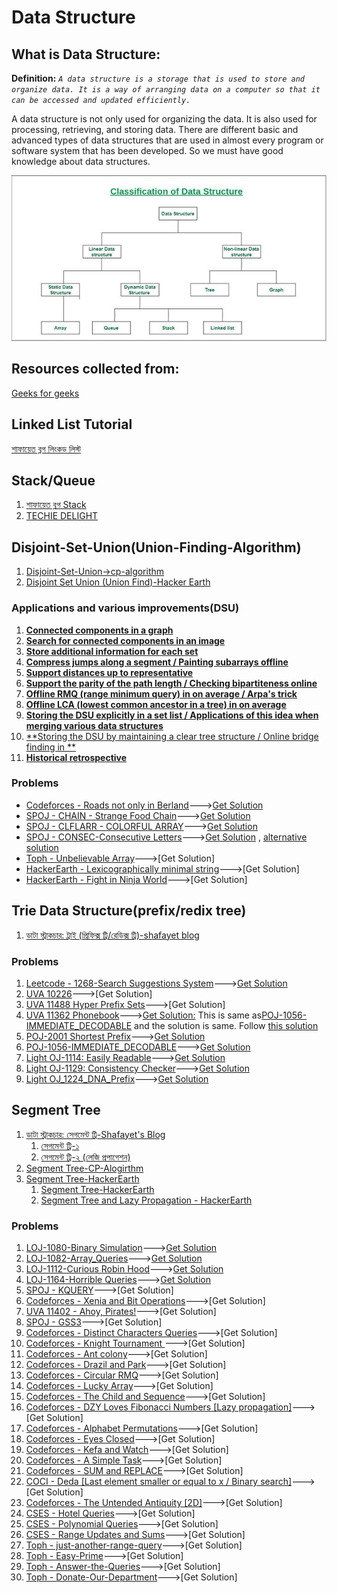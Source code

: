 # Data Structure
## What is Data Structure:
**Definition:**
*`A data structure is a storage that is used to store and organize data. It is a way of arranging data on a computer so that it can be accessed and updated efficiently.`*

A data structure is not only used for organizing the data. It is also used for processing, retrieving, and storing data. There are different basic and advanced types of data structures that are used in almost every program or software system that has been developed. So we must have good knowledge about data structures. 


![classification of data structure](https://github.com/alaminkawsar/Data-Structure-and-Algorithm/blob/main/Data%20Structure/resources/ClassificationofDataStructure.jpg)






## Resources collected from:
[Geeks for geeks](https://www.geeksforgeeks.org/data-structures)


## Linked List Tutorial
[শাফায়েত ব্লগ লিংকড লিস্ট](http://www.shafaetsplanet.com/?p=2689)


## Stack/Queue
1. [শাফায়েত ব্লগ Stack](http://www.shafaetsplanet.com/?p=2342)
2. [TECHIE DELIGHT](https://www.techiedelight.com/stack-implementation-in-cpp/)

## Disjoint-Set-Union(Union-Finding-Algorithm)
1. [Disjoint-Set-Union->cp-algorithm](https://cp-algorithms.com/data_structures/disjoint_set_union.html#union-by-size-rank)
2. [Disjoint Set Union (Union Find)-Hacker Earth](https://www.hackerearth.com/practice/notes/disjoint-set-union-union-find/)


### Applications and various improvements(DSU)
1. [**Connected components in a graph**](https://cp-algorithms.com/data_structures/disjoint_set_union.html#connected-components-in-a-graph)
2. [**Search for connected components in an image**](https://cp-algorithms.com/data_structures/disjoint_set_union.html#search-for-connected-components-in-an-image)
3. [**Store additional information for each set**](https://cp-algorithms.com/data_structures/disjoint_set_union.html#store-additional-information-for-each-set)
4. [**Compress jumps along a segment / Painting subarrays offline**](https://cp-algorithms.com/data_structures/disjoint_set_union.html#compress-jumps-along-a-segment-painting-subarrays-offline)
5. [**Support distances up to representative**](https://cp-algorithms.com/data_structures/disjoint_set_union.html#support-distances-up-to-representative)
6. [**Support the parity of the path length / Checking bipartiteness online**](https://cp-algorithms.com/data_structures/disjoint_set_union.html#support-the-parity-of-the-path-length-checking-bipartiteness-online)
7. [**Offline RMQ (range minimum query) in  on average / Arpa's trick**](https://cp-algorithms.com/data_structures/disjoint_set_union.html#arpa)
8. [**Offline LCA (lowest common ancestor in a tree) in  on average**](https://cp-algorithms.com/data_structures/disjoint_set_union.html#offline-lca-lowest-common-ancestor-in-a-tree-in-oalphan-on-average)
9. [**Storing the DSU explicitly in a set list / Applications of this idea when merging various data structures**](https://cp-algorithms.com/data_structures/disjoint_set_union.html#storing-the-dsu-explicitly-in-a-set-list-applications-of-this-idea-when-merging-various-data-structures)
10. [**Storing the DSU by maintaining a clear tree structure / Online bridge finding in **](https://cp-algorithms.com/data_structures/disjoint_set_union.html#storing-the-dsu-by-maintaining-a-clear-tree-structure-online-bridge-finding-in-oalphan-on-average)
11. [**Historical retrospective**](https://cp-algorithms.com/data_structures/disjoint_set_union.html#historical-retrospective)

### Problems
- [Codeforces - Roads not only in Berland](https://codeforces.com/contest/25/problem/D)--->[Get Solution](https://github.com/alaminkawsar/Data-Structure-and-Algorithm/blob/main/Data%20Structure/Union-Finding(Disjoint-Set)/Problems/1_cf_25_D.cpp)
- [SPOJ - CHAIN - Strange Food Chain](https://www.spoj.com/problems/CHAIN/)--->[Get Solution](https://github.com/alaminkawsar/Data-Structure-and-Algorithm/blob/main/Data%20Structure/Union-Finding(Disjoint-Set)/Problems/2_spoj_chain.cpp)
- [SPOJ - CLFLARR - COLORFUL ARRAY](https://www.spoj.com/problems/CLFLARR/)--->[Get Solution](https://github.com/alaminkawsar/Data-Structure-and-Algorithm/blob/main/Data%20Structure/Union-Finding(Disjoint-Set)/Problems/3_spoj_CLFLARR.cpp)
- [SPOJ - CONSEC-Consecutive Letters](https://www.spoj.com/problems/CONSEC/)--->[Get Solution](https://github.com/alaminkawsar/Data-Structure-and-Algorithm/blob/main/Data%20Structure/Union-Finding(Disjoint-Set)/Problems/4_spoj_CONSEC.cpp) , [alternative solution](http://en.shafaetsplanet.com/problem-solving-consecutive-letters-mist-inter-university-contest-2019)
- [Toph - Unbelievable Array](https://toph.co/p/unbelievable-array)--->[Get Solution]
- [HackerEarth - Lexicographically minimal string](https://www.hackerearth.com/practice/data-structures/disjoint-data-strutures/basics-of-disjoint-data-structures/practice-problems/algorithm/lexicographically-minimal-string-6edc1406/description/)--->[Get Solution]
- [HackerEarth - Fight in Ninja World](https://www.hackerearth.com/practice/algorithms/graphs/breadth-first-search/practice-problems/algorithm/containers-of-choclates-1/)--->[Get Solution]


## Trie Data Structure(prefix/redix tree)
1. [ডাটা স্ট্রাকচার: ট্রাই (প্রিফিক্স ট্রি/রেডিক্স ট্রি)-shafayet blog](http://www.shafaetsplanet.com/?p=1679)

### Problems
1. [Leetcode - 1268-Search Suggestions System](https://leetcode.com/problems/search-suggestions-system/)--->[Get Solution](https://github.com/alaminkawsar/Data-Structure-and-Algorithm/blob/main/Data%20Structure/Trie_Redix_tree_prefix_tree/Problems/1_1268_Search_Suggestions_System.cpp)
2. [UVA 10226](http://uva.onlinejudge.org/external/102/10226.html)--->[Get Solution]
3. [UVA 11488 Hyper Prefix Sets](http://uva.onlinejudge.org/external/114/11488.html)--->[Get Solution]
4. [UVA 11362 Phonebook](http://uva.onlinejudge.org/external/113/11362.html)--->[Get Solution:]() This is same as[POJ-1056-IMMEDIATE_DECODABLE](http://poj.org/problem?id=1056) and the solution is same. Follow [this solution](https://github.com/alaminkawsar/Data-Structure-and-Algorithm/blob/main/Data%20Structure/Trie_Redix_tree_prefix_tree/Problems/2_IMMEDIATE_DECODABILITY.cpp)
5. [POJ-2001 Shortest Prefix](http://poj.org/problem?id=2001)--->[Get Solution](https://github.com/alaminkawsar/Data-Structure-and-Algorithm/blob/main/Data%20Structure/Trie_Redix_tree_prefix_tree/Problems/3_Shortest_Prefixes.cpp)
6. [POJ-1056-IMMEDIATE_DECODABLE](http://poj.org/problem?id=1056)--->[Get Solution](https://github.com/alaminkawsar/Data-Structure-and-Algorithm/blob/main/Data%20Structure/Trie_Redix_tree_prefix_tree/Problems/2_IMMEDIATE_DECODABILITY.cpp)
7. [Light OJ-1114: Easily Readable](https://lightoj.com/problem/easily-readable)--->[Get Solution](https://github.com/alaminkawsar/Data-Structure-and-Algorithm/blob/main/Data%20Structure/Trie_Redix_tree_prefix_tree/Problems/4_LOJ_1114.cpp)
8. [Light OJ-1129: Consistency Checker](https://lightoj.com/problem/consistency-checker)--->[Get Solution](https://github.com/alaminkawsar/Data-Structure-and-Algorithm/blob/main/Data%20Structure/Trie_Redix_tree_prefix_tree/Problems/5_LOJ_1129.cpp)
9. [Light OJ_1224_DNA_Prefix](https://lightoj.com/problem/dna-prefix)--->[Get Solution](https://github.com/alaminkawsar/Data-Structure-and-Algorithm/blob/main/Data%20Structure/Trie_Redix_tree_prefix_tree/Problems/6_LOJ_1224_DNA_Prefix.cpp)


## Segment Tree

1. [ডাটা স্ট্রাকচার: সেগমেন্ট ট্রি-Shafayet's Blog](http://www.shafaetsplanet.com/?p=1557)
    1. [সেগমেন্ট ট্রি-১](http://www.shafaetsplanet.com/?p=1557)
    2. [সেগমেন্ট ট্রি-২ (লেজি প্রপাগেশন)](http://www.shafaetsplanet.com/?p=1591)
2. [Segment Tree-CP-Alogirthm](https://cp-algorithms.com/data_structures/segment_tree.html)
3. [Segment Tree-HackerEarth](https://www.hackerearth.com/practice/data-structures/advanced-data-structures/segment-trees/tutorial)
    1. [Segment Tree-HackerEarth](https://www.hackerearth.com/practice/data-structures/advanced-data-structures/segment-trees/tutorial)
    2. [Segment Tree and Lazy Propagation - HackerEarth](https://www.hackerearth.com/practice/notes/segment-tree-and-lazy-propagation/)

### Problems
1. [LOJ-1080-Binary Simulation](https://lightoj.com/problem/binary-simulation)--->[Get Solution](https://github.com/alaminkawsar/Data-Structure-and-Algorithm/blob/main/Data%20Structure/Segment%20Tree/Problem/1_LOJ_1080_Binary_Simulation.cpp)
2. [LOJ-1082-Array_Queries](https://lightoj.com/problem/array-queries)--->[Get Solution](https://github.com/alaminkawsar/Data-Structure-and-Algorithm/blob/main/Data%20Structure/Segment%20Tree/Problem/2_Array_Queries.cpp)
3. [LOJ-1112-Curious Robin Hood](https://lightoj.com/problem/curious-robin-hood)--->[Get Solution](https://github.com/alaminkawsar/Data-Structure-and-Algorithm/blob/main/Data%20Structure/Segment%20Tree/Problem/3_LOJ_1112_Curious_Robin_Hood.cpp)
4. [LOJ-1164-Horrible Queries](https://lightoj.com/problem/horrible-queries)--->[Get Solution](https://github.com/alaminkawsar/Data-Structure-and-Algorithm/blob/main/Data%20Structure/Segment%20Tree/Problem/4_LOJ_1164.cpp)
5. [SPOJ - KQUERY](http://www.spoj.com/problems/KQUERY/)--->[Get Solution]
6. [Codeforces - Xenia and Bit Operations](https://codeforces.com/problemset/problem/339/D)--->[Get Solution]
7. [UVA 11402 - Ahoy, Pirates!](https://uva.onlinejudge.org/index.php?option=com_onlinejudge&Itemid=8&page=show_problem&problem=2397)--->[Get Solution]
8. [SPOJ - GSS3](http://www.spoj.com/problems/GSS3/)--->[Get Solution]
9. [Codeforces - Distinct Characters Queries](https://codeforces.com/problemset/problem/1234/D)--->[Get Solution]
10. [Codeforces - Knight Tournament ](https://codeforces.com/contest/356/problem/A)--->[Get Solution]
11. [Codeforces - Ant colony](https://codeforces.com/contest/474/problem/F)--->[Get Solution]
12. [Codeforces - Drazil and Park](https://codeforces.com/contest/515/problem/E)--->[Get Solution]
13. [Codeforces - Circular RMQ](https://codeforces.com/problemset/problem/52/C)--->[Get Solution]
14. [Codeforces - Lucky Array](https://codeforces.com/contest/121/problem/E)--->[Get Solution]
15. [Codeforces - The Child and Sequence](https://codeforces.com/contest/438/problem/D)--->[Get Solution]
16. [Codeforces - DZY Loves Fibonacci Numbers [Lazy propagation]](https://codeforces.com/contest/446/problem/C)--->[Get Solution]
17. [Codeforces - Alphabet Permutations](https://codeforces.com/problemset/problem/610/E)--->[Get Solution]
18. [Codeforces - Eyes Closed](https://codeforces.com/problemset/problem/895/E)--->[Get Solution]
19. [Codeforces - Kefa and Watch](https://codeforces.com/problemset/problem/580/E)--->[Get Solution]
20. [Codeforces - A Simple Task](https://codeforces.com/problemset/problem/558/E)--->[Get Solution]
21. [Codeforces - SUM and REPLACE](https://codeforces.com/problemset/problem/920/F)--->[Get Solution]
22. [COCI - Deda [Last element smaller or equal to x / Binary search]](https://oj.uz/problem/view/COCI17_deda)--->[Get Solution]
23. [Codeforces - The Untended Antiquity [2D]](https://codeforces.com/problemset/problem/869/E)--->[Get Solution]
24. [CSES - Hotel Queries](https://cses.fi/problemset/task/1143)--->[Get Solution]
25. [CSES - Polynomial Queries](https://cses.fi/problemset/task/1736)--->[Get Solution]
26. [CSES - Range Updates and Sums](https://cses.fi/problemset/task/1735)--->[Get Solution]
27. [Toph - just-another-range-query](https://toph.co/p/just-another-range-query)--->[Get Solution]
28. [Toph - Easy-Prime](https://toph.co/p/easy-prime)--->[Get Solution]
29. [Toph - Answer-the-Queries](https://toph.co/p/answer-the-queries)--->[Get Solution]
30. [Toph - Donate-Our-Department](https://toph.co/p/donate-our-department)--->[Get Solution]
